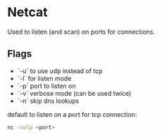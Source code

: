 # Netcat

Used to listen (and scan) on ports for connections.

## Flags

<ul>
  <li>`-u` to use udp instead of tcp</li>
  <li>`-l` for listen mode</li>
  <li>`-p` port to listen on</li>
  <li>`-v` verbose mode (can be used twice)</li>
  <li>`-n` skip dns lookups</li>
</ul>

default to listen on a port for tcp connection:

```bash
nc -nvlp <port>
```
